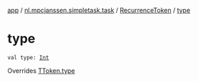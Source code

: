 [app](../../index.md) / [nl.mpcjanssen.simpletask.task](../index.md) / [RecurrenceToken](index.md) / [type](.)

# type

`val type: `[`Int`](https://kotlinlang.org/api/latest/jvm/stdlib/kotlin/-int/index.html)

Overrides [TToken.type](../-t-token/type.md)

